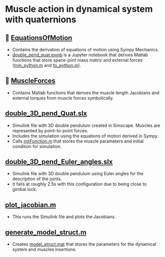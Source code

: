 # Muscle action in dynamical system with quaternions

## 📂 [EquationsOfMotion](EquationsOfMotion)
- Contains the derivation of equations of motion using Sympy Mechanics.
- [double_pend_quat.ipynb](EquationsOfMotion/double_pend_quat.ipynb) is a Jupyter notebook that derives Matlab functions that store space-joint mass matrix and external forces ([mm_python.m](EquationsOfMotion/mm_python.m) and [fo_python.m](EquationsOfMotion/fo_python.m)).

## 📂 [MuscleForces](MuscleForces)
- Contains Matlab functions that derives the muscle length Jacobians and external torques from muscle forces symbolically.

## [double_3D_pend_Quat.slx](double_3D_pend_Quat.slx)
- Simulink file with 3D double pendulum created in Simscape. Muscles are represented by point-to-point forces.
- Includes the simulation using the equations of motion derived in Sympy.
- Calls [initFunction.m](initFunction.m) that stores the muscle parameters and initial condition for simulation.

## [double_3D_pend_Euler_angles.slx](double_3D_pend_Euler_angles.slx)
- Simulink file with 3D double pendulum using Euler angles for the description of the joints.
- It fails at roughly 2.5s with this configuration due to being close to gimbal lock.

## [plot_jacobian.m](plot_jacobian.m)
- This runs the Simulink file and plots the Jacobians.

## [generate_model_struct.m](generate_model_struct.m)
- Creates [model_struct.mat](model_struct.mat) that stores the parameters for the dynamical system and muscles insertions.
